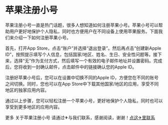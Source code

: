 # 苹果注册小号

苹果注册小号一直是热门话题，很多人想知道如何注册苹果小号。苹果小号可以帮助用户更好地保护个人隐私，同时也方便用户在不同设备上使用苹果服务。下面我们来介绍一下如何注册苹果小号。

首先，打开App Store，点击“账户”并选择“退出登录”。然后再点击“创建新Apple ID”，按照提示填写个人信息，包括国家/地区、姓名、生日、安全性问题等。接下来，选择“无”作为支付方式，然后填写一个有效的电子邮件地址并设置密码。完成后，您将收到一封确认邮件，点击邮件中的链接确认您的Apple ID。

注册好苹果小号后，您可以在设置中切换不同的Apple ID，方便您在不同的账号之间切换。同时，您也可以在App Store中下载其他国家/地区的应用，享受不同地区的独家应用内容。

通过以上步骤，您可以轻松注册一个苹果小号，更好地保护个人隐私，同时也可以享受到更多地区的应用内容。

更多 关于苹果注册小号 请通过✈与我们联系，感谢阅读，谢谢！[点这✈里联系](https://w.k02.cc)